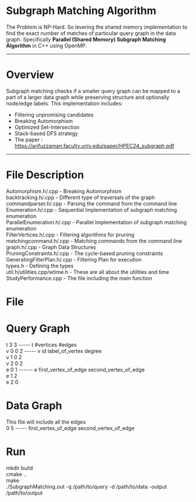 # Subgraph Matching Algorithm
The Problem is NP-Hard. So levering the shared memory implementation to find the exact number of matches of particular query graph in the data graph.
Specifically **Parallel (Shared Memory) Subgraph Matching Algorithm** in C++ using OpenMP.

---

# Overview

Subgraph matching checks if a smaller query graph can be mapped to a part of a larger data graph while preserving structure and optionally node/edge labels. This implementation includes:

- Filtering unpromising candidates
- Breaking Automorphism
- Optimized Set-Intersection
- Stack-based DFS strategy
- The paper : https://arifuzzaman.faculty.unlv.edu/paper/HPEC24_subgraph.pdf
---

# File Description
Automorphism.h/.cpp - Breaking Automorphism<br />
backtracking.h/.cpp - Different type of traversals of the graph<br />
commandparser.h/.cpp - Parsing the command from the command line<br />
Enumeration.h/.cpp - Sequential Implementation of subgraph matching enumeration<br />
ParallelEnumeration.h/.cpp - Parallel Implementation of subgraph matching enumeration<br />
FilterVertices.h/.cpp - Filtering algorithms for pruning<br />
matchingcommand.h/.cpp - Matching commands from the command line<br />
graph.h/.cpp - Graph Data Structures<br />
PruningConstraints.h/.cpp - The cycle-based pruning constraints<br />
GeneratingFilterPlan.h/.cpp - Filtering Plan for execution<br />
types.h - Defining the types<br />
util.h/utilities.cpp/wtime.h - These are all about the utilities and time<br />
StudyPerformance.cpp - The file including the main function<br />



# File
# Query Graph
t 3 3  ----- t #vertices #edges<br />
v 0 0 2 ----- v id label_of_vertex degree<br />
v 1 0 2<br />
v 2 0 2<br />
e 0 1 ------ e first_vertex_of_edge second_vertex_of_edge<br />
e 1 2<br />
e 2 0<br />

# Data Graph
This file will include all the edges<br />
0 5 ----- first_vertex_of_edge second_vertex_of_edge<br />

# Run
mkdir build<br />
cmake ..<br />
make<br />
./SubgraphMatching.out -q /path/to/query -d /path/to/data -output /path/to/output<br />





